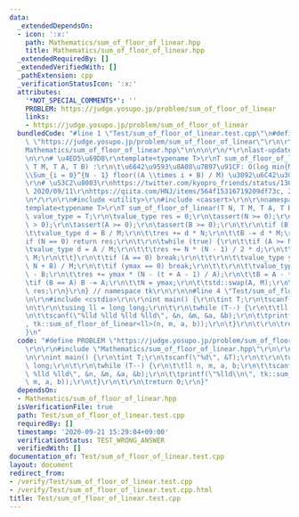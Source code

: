 ```yaml
---
data:
  _extendedDependsOn:
  - icon: ':x:'
    path: Mathematics/sum_of_floor_of_linear.hpp
    title: Mathematics/sum_of_floor_of_linear.hpp
  _extendedRequiredBy: []
  _extendedVerifiedWith: []
  _pathExtension: cpp
  _verificationStatusIcon: ':x:'
  attributes:
    '*NOT_SPECIAL_COMMENTS*': ''
    PROBLEM: https://judge.yosupo.jp/problem/sum_of_floor_of_linear
    links:
    - https://judge.yosupo.jp/problem/sum_of_floor_of_linear
  bundledCode: "#line 1 \"Test/sum_of_floor_of_linear.test.cpp\"\n#define PROBLEM\
    \ \"https://judge.yosupo.jp/problem/sum_of_floor_of_linear\"\r\n\r\n#line 1 \"\
    Mathematics/sum_of_floor_of_linear.hpp\"\n\n\n\r\n/*\r\nlast-updated: 2020/09/11\r\
    \n\r\n# \u4ED5\u69D8\r\ntemplate<typename T>\r\nT sum_of_floor_of_linear(T N,\
    \ T M, T A, T B) :\r\n\t\u6642\u9593\u8A08\u7B97\u91CF: O(log min{M, A})\r\n\t\
    \\Sum_{i = 0}^{N - 1} floor((A \\times i + B) / M) \u3092\u6C42\u3081\u308B\r\n\
    \r\n# \u53C2\u8003\r\nhttps://twitter.com/kyopro_friends/status/1304063876019793921?s=20,\
    \ 2020/09/11\r\nhttps://qiita.com/HNJ/items/564f15316719209df73c, 2020/09/10\r\
    \n*/\r\n\r\n#include <utility>\r\n#include <cassert>\r\n\r\nnamespace tk {\r\n\
    template<typename T>\r\nT sum_of_floor_of_linear(T N, T M, T A, T B) {\r\n\tusing\
    \ value_type = T;\r\n\tvalue_type res = 0;\r\n\tassert(N >= 0);\r\n\tassert(M\
    \ > 0);\r\n\tassert(A >= 0);\r\n\tassert(B >= 0);\r\n\t\r\n\tif (B >= M) {\r\n\
    \t\tvalue_type d = B / M;\r\n\t\tres += d * N;\r\n\t\tB -= d * M;\r\n\t}\r\n\t\
    if (N == 0) return res;\r\n\t\r\n\twhile (true) {\r\n\t\tif (A >= M) {\r\n\t\t\
    \tvalue_type d = A / M;\r\n\t\t\tres += N * (N - 1) / 2 * d;\r\n\t\t\tA -= d *\
    \ M;\r\n\t\t}\r\n\t\tif (A == 0) break;\r\n\t\t\r\n\t\tvalue_type ymax = (A *\
    \ N + B) / M;\r\n\t\tif (ymax == 0) break;\r\n\t\t\r\n\t\tvalue_type t = M * ymax\
    \ - B;\r\n\t\tres += ymax * (N - (t + A - 1) / A);\r\n\t\tB = A - t % A;\r\n\t\
    \tif (B == A) B -= A;\r\n\t\tN = ymax;\r\n\t\tstd::swap(A, M);\r\n\t}\r\n\treturn\
    \ res;\r\n}\r\n} // namespace tk\r\n\r\n\n#line 4 \"Test/sum_of_floor_of_linear.test.cpp\"\
    \n\r\n#include <cstdio>\r\n\r\nint main() {\r\n\tint T;\r\n\tscanf(\"%d\", &T);\r\
    \n\t\r\n\tusing ll = long long;\r\n\t\r\n\twhile (T--) {\r\n\t\tll n, m, a, b;\r\
    \n\t\tscanf(\"%lld %lld %lld %lld\", &n, &m, &a, &b);\r\n\t\tprintf(\"%lld\\n\"\
    , tk::sum_of_floor_of_linear<ll>(n, m, a, b));\r\n\t}\r\n\t\r\n\treturn 0;\r\n\
    }\n"
  code: "#define PROBLEM \"https://judge.yosupo.jp/problem/sum_of_floor_of_linear\"\
    \r\n\r\n#include \"Mathematics/sum_of_floor_of_linear.hpp\"\r\n\r\n#include <cstdio>\r\
    \n\r\nint main() {\r\n\tint T;\r\n\tscanf(\"%d\", &T);\r\n\t\r\n\tusing ll = long\
    \ long;\r\n\t\r\n\twhile (T--) {\r\n\t\tll n, m, a, b;\r\n\t\tscanf(\"%lld %lld\
    \ %lld %lld\", &n, &m, &a, &b);\r\n\t\tprintf(\"%lld\\n\", tk::sum_of_floor_of_linear<ll>(n,\
    \ m, a, b));\r\n\t}\r\n\t\r\n\treturn 0;\r\n}"
  dependsOn:
  - Mathematics/sum_of_floor_of_linear.hpp
  isVerificationFile: true
  path: Test/sum_of_floor_of_linear.test.cpp
  requiredBy: []
  timestamp: '2020-09-21 15:29:04+09:00'
  verificationStatus: TEST_WRONG_ANSWER
  verifiedWith: []
documentation_of: Test/sum_of_floor_of_linear.test.cpp
layout: document
redirect_from:
- /verify/Test/sum_of_floor_of_linear.test.cpp
- /verify/Test/sum_of_floor_of_linear.test.cpp.html
title: Test/sum_of_floor_of_linear.test.cpp
---
```


